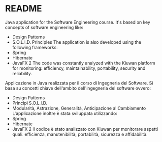 # README #
Java application for the Software Engineering course. It's based on key concepts of software engineering like:
- Design Patterns
- S.O.L.I.D. Principles
The application is also developed using the following frameworks:
- Spring
- Hibernate
- JavaFX 2
The code was constantly analyzed with the Kiuwan platform for monitoring: efficiency, maintainability, portability, security and reliability.

Applicazione in Java realizzata per il corso di Ingegneria del Software. Si basa su concetti chiave dell'ambito dell'ingegneria del software ovvero:
- Design Patterns
- Principi S.O.L.I.D.
- Modularità, Astrazione, Generalità, Anticipazione al Cambiamento
L'applicazione inoltre è stata sviluppata utilizzando:
- Spring
- Hibernate
- JavaFX 2
Il codice è stato analizzato con Kiuwan per monitorare aspetti quali: efficienza, manutenibilità, portabilità, sicurezza e affidabilità.